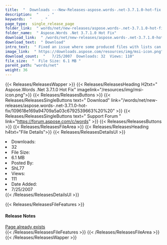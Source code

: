 ```yaml
---
title:  "  Downloads ---New-Releases-aspose.words-.net-3.7.1.0-hot-fix . " 
description:  "    . " 
keywords:  "    . " 
page_type:  single_release_page
folder_link:  " words/net/new-releases/aspose.words-.net-3.7.1.0-hot-fix/"
folder_name:  " Aspose.Words .Net 3.7.1.0 Hot Fix"
download_link:  " /words/net/new-releases/aspose.words-.net-3.7.1.0-hot-fix/109618e169a94709a5a03c6792539663"
download_text:  " Download"
intro_text:  " Fixed an issue where some produced files with lists can crash Microsoft Word 200..."
image_link:  " https://downloads.aspose.com/resources/img/msi-icon.png"
download_count:  "   7/25/2007  Downloads: 32  Views: 110"
file_size:  "  File Size: 6.1 MB "
parent_path: "words/net"
weight: 36 
---
```


{{< Releases/ReleasesWapper >}}
  {{< Releases/ReleasesHeading H2txt=" Aspose.Words .Net 3.7.1.0 Hot Fix" imagelink="/resources/img/msi-icon.png">}}
  {{< Releases/ReleasesButtons >}}
    {{< Releases/ReleasesSingleButtons text=" Download" link="/words/net/new-releases/aspose.words-.net-3.7.1.0-hot-fix/109618e169a94709a5a03c6792539663%20%20" >}}
    {{< Releases/ReleasesSingleButtons text=" Support Forum " link="https://forum.aspose.com/c/words" >}}
  {{< Releases/ReleasesButtons >}}
  {{< Releases/ReleasesFileArea >}}
    {{< Releases/ReleasesHeading h4txt="File Details">}}
    {{< Releases/ReleasesDetailsUl >}}
             <li>Downloads:</li><li>32</li><li>File Size:</li><li>6.1 MB</li><li>Posted By:</li><li>ShL77</li><li>Views:</li><li>111</li><li>Date Added:</li><li>7/25/2007</li>
    {{< /Releases/ReleasesDetailsUl >}}

  {{< Releases/ReleasesFileFeatures >}}
      <h4>Release Notes</h4><div><a href="Page" already exists>Page already exists</a></div>
  {{< /Releases/ReleasesFileFeatures >}}
 {{< /Releases/ReleasesFileArea >}}
{{< /Releases/ReleasesWapper >}}


